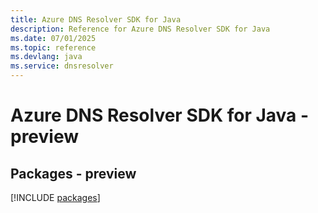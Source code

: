 ```yaml
---
title: Azure DNS Resolver SDK for Java
description: Reference for Azure DNS Resolver SDK for Java
ms.date: 07/01/2025
ms.topic: reference
ms.devlang: java
ms.service: dnsresolver
---
```

# Azure DNS Resolver SDK for Java - preview
## Packages - preview
[!INCLUDE [packages](dns-resolver-index.md)]